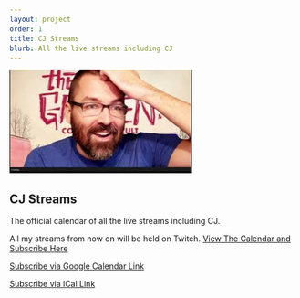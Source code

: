 ```yaml
---
layout: project
order: 1
title: CJ Streams
blurb: All the live streams including CJ
---
```


<img src="/assets/images/cj-streams.jpg" class="photo">

## CJ Streams

<p>The official calendar of all the live streams including CJ.</p>

All my streams from now on will be held on Twitch. [View The Calendar and Subscribe Here](https://www.twitch.tv/cjtrowbridge/schedule)  

[Subscribe via Google Calendar Link](https://calendar.google.com/calendar/u/0?cid=YThlYzczODRmZTFhMzk3M2UwMzQ0YjUwZjEzMTFiZjhmNDBjOTQ0ZDIzMzIxOTBiNmE2M2JhYTJmZTUwNjBiN0Bncm91cC5jYWxlbmRhci5nb29nbGUuY29t)  
  
[Subscribe via iCal Link](https://calendar.google.com/calendar/ical/a8ec7384fe1a3973e0344b50f1311bf8f40c944d2332190b6a63baa2fe5060b7%40group.calendar.google.com/public/basic.ics)  

